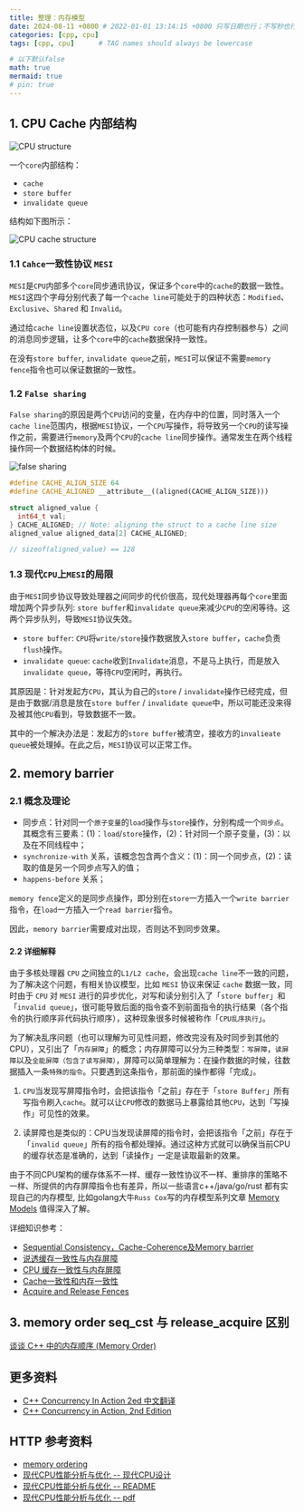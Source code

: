 ```yaml
---
title: 整理：内存模型
date: 2024-08-11 +0800 # 2022-01-01 13:14:15 +0800 只写日期也行；不写秒也行；这样也行 2022-03-09T00:55:42+08:00
categories: [cpp, cpu]
tags: [cpp, cpu]      # TAG names should always be lowercase

# 以下默认false
math: true
mermaid: true
# pin: true
---
```


## 1. CPU Cache 内部结构 ##

![CPU structure](/assets/images/cpu/memory_order_20240811/cpu_structure.png)

一个`core`内部结构：

* `cache`
* `store buffer`
* `invalidate queue`

结构如下图所示：

![CPU cache structure](/assets/images/cpu/memory_order_20240811/core_structure_cache_store_buffer_inv_queue.png)

### 1.1 `Cahce`一致性协议 `MESI` ###

`MESI`是`CPU`内部多个`core`同步通讯协议，保证多个`core`中的`cache`的数据一致性。`MESI`这四个字母分别代表了每一个`cache line`可能处于的四种状态：`Modified`、`Exclusive`、`Shared` 和 `Invalid`。

通过给`cache line`设置状态位，以及`CPU core`（也可能有内存控制器参与）之间的消息同步逻辑，让多个`core`中的`cache`数据保持一致性。

在没有`store buffer`, `invalidate queue`之前，`MESI`可以保证不需要`memory fence`指令也可以保证数据的一致性。

### 1.2 `False sharing` ###

`False sharing`的原因是两个`CPU`访问的变量，在内存中的位置，同时落入一个`cache line`范围内，根据`MESI`协议，一个`CPU`写操作，将导致另一个`CPU`的读写操作之前，需要进行`memory`及两个`CPU`的`cache line`同步操作。通常发生在两个线程操作同一个数据结构体的时候。

![false sharing](/assets/images/cpu/memory_order_20240811/false_share.png)

```c++
#define CACHE_ALIGN_SIZE 64
#define CACHE_ALIGNED __attribute__((aligned(CACHE_ALIGN_SIZE)))

struct aligned_value {
  int64_t val;
} CACHE_ALIGNED; // Note: aligning the struct to a cache line size
aligned_value aligned_data[2] CACHE_ALIGNED;

// sizeof(aligned_value) == 128
```

### 1.3 现代`CPU`上`MESI`的局限 ###

由于`MESI`同步协议导致处理器之间同步的代价很高，现代处理器再每个`core`里面增加两个异步队列: `store buffer`和`invalidate queue`来减少`CPU`的空闲等待。这两个异步队列，导致`MESI`协议失效。

* `store buffer`: `CPU`将`write/store`操作数据放入`store buffer`，`cache`负责`flush`操作。
* `invalidate queue`: `cache`收到`Invalidate`消息，不是马上执行，而是放入`invalidate queue`，等待`CPU`空闲时，再执行。

其原因是：针对发起方`CPU`，其认为自己的`store` / `invalidate`操作已经完成，但是由于数据/消息是放在`store buffer` / `invalidate queue`中，所以可能还没来得及被其他`CPU`看到，导致数据不一致。

其中的一个解决办法是：发起方的`store buffer`被清空，接收方的`invalieate queue`被处理掉。在此之后，`MESI`协议可以正常工作。

## 2. memory barrier ##

### 2.1 概念及理论 ###

* 同步点：针对同一个`原子变量`的`load`操作与`store`操作，分别构成一个`同步点`。其概念有三要素：(1)：`load`/`store`操作，(2)：针对同一个原子变量，(3)：以及在不同线程中；
* `synchronize-with` 关系，该概念包含两个含义：(1)：同一个同步点，(2)：读取的值是另一个同步点写入的值；
* `happens-before` 关系；

`memory fence`定义的是同步点操作，即分别在`store`一方插入一个`write barrier`指令，在`load`一方插入一个`read barrier`指令。

因此，`memory barrier`需要成对出现，否则达不到同步效果。

#### 2.2 详细解释 ####

由于多核处理器 `CPU` 之间独立的`L1/L2 cache`，会出现`cache line`不一致的问题，为了解决这个问题，有相关协议模型，比如 `MESI` 协议来保证 `cache` 数据一致，同时由于 `CPU` 对 `MESI` 进行的异步优化，对写和读分别引入了「`store buffer`」和「`invalid queue`」，很可能导致后面的指令查不到前面指令的执行结果（各个指令的执行顺序非代码执行顺序），这种现象很多时候被称作「`CPU乱序执行`」。

为了解决乱序问题（也可以理解为可见性问题，修改完没有及时同步到其他的CPU），又引出了「`内存屏障`」的概念；内存屏障可以分为三种类型：`写屏障`，`读屏障`以及`全能屏障（包含了读写屏障）`，屏障可以简单理解为：在操作数据的时候，往数据插入一条`特殊的指令`。只要遇到这条指令，那前面的操作都得「完成」。

1. `CPU`当发现写屏障指令时，会把该指令「之前」存在于「`store Buffer`」所有写指令刷入`cache`。就可以让`CPU`修改的数据马上暴露给其他`CPU`，达到「写操作」可见性的效果。

2. 读屏障也是类似的：CPU当发现读屏障的指令时，会把该指令「之前」存在于「`invalid queue`」所有的指令都处理掉。通过这种方式就可以确保当前CPU的缓存状态是准确的，达到「读操作」一定是读取最新的效果。

由于不同CPU架构的缓存体系不一样、缓存一致性协议不一样、重排序的策略不一样、所提供的内存屏障指令也有差异，所以一些语言c++/java/go/rust 都有实现自己的内存模型, 比如golang大牛`Russ Cox`写的内存模型系列文章 [Memory Models](https://research.swtch.com/mm) 值得深入了解。

详细知识参考：

* [Sequential Consistency，Cache-Coherence及Memory barrier](http://blog.kongfy.com/2016/10/cache-coherence-sequential-consistency-and-memory-barrier/)
* [说透缓存一致性与内存屏障](https://www.cnblogs.com/chanmufeng/p/16523365.html)
* [CPU 缓存一致性与内存屏障](https://wingsxdu.com/posts/note/cpu-cache-and-memory-barriers/)
* [Cache一致性和内存一致性](https://wudaijun.com/2019/04/cache-coherence-and-memory-consistency/)
* [Acquire and Release Fences](https://preshing.com/20130922/acquire-and-release-fences/)

## 3. memory order seq_cst 与 release_acquire 区别 ##

[谈谈 C++ 中的内存顺序 (Memory Order)](https://luyuhuang.tech/2022/06/25/cpp-memory-order.html)

## 更多资料 ##

- [C++ Concurrency In Action 2ed 中文翻译](https://simonhancrew.github.io/CppConcurencyInAction/)
- [C++ Concurrency in Action, 2nd Edition](/assets/pdf/cpu/C++%20Concurrency%20in%20Action,%202nd%20Edition.pdf)

## HTTP 参考资料 ##

- [memory ordering](https://gavinchou.github.io/summary/c++/memory-ordering)
- [现代CPU性能分析与优化 -- 现代CPU设计](https://weedge.github.io/perf-book-cn/zh/chapters/3-CPU-Microarchitecture/3-8_Modern_CPU_design_cn.html)
- [现代CPU性能分析与优化 -- README](https://weedge.github.io/perf-book-cn/zh/)
- [现代CPU性能分析与优化 -- pdf](/assets/pdf/cpu/perf-book-cn.pdf)
